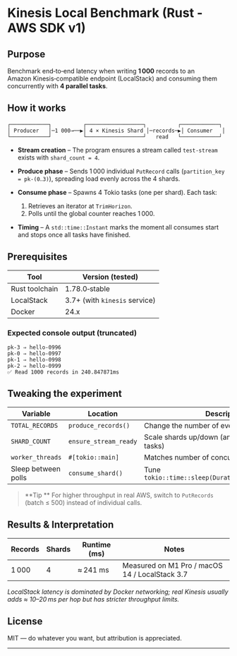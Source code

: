 # Kinesis Local Benchmark (Rust ‑ AWS SDK v1)

## Purpose

Benchmark end‑to‑end latency when writing **1 000** records to an Amazon Kinesis‑compatible endpoint (LocalStack) and consuming them concurrently with **4 parallel tasks**.

## How it works

```
┌────────────┐          ┌──────────────────┐          ┌────────────┐
│ Producer   │─1 000→──▶│ 4 × Kinesis Shard │─records─▶│ Consumer   │
└────────────┘          └──────────────────┘   read   └────────────┘
```

* **Stream creation** – The program ensures a stream called `test-stream` exists with `shard_count = 4`.
* **Produce phase** – Sends 1 000 individual `PutRecord` calls (`partition_key = pk‑(0‥3)`), spreading load evenly across the 4 shards.
* **Consume phase** – Spawns 4 Tokio tasks (one per shard). Each task:

    1. Retrieves an iterator at `TrimHorizon`.
    2. Polls until the global counter reaches 1 000.
* **Timing** – A `std::time::Instant` marks the moment all consumes start and stops once all tasks have finished.

## Prerequisites

| Tool           | Version (tested)              |
| -------------- | ----------------------------- |
| Rust toolchain | 1.78.0‑stable                 |
| LocalStack     | 3.7+ (with `kinesis` service) |
| Docker         | 24.x                          |


### Expected console output (truncated)

```text
pk-3 ⇒ hello-0996
pk-0 ⇒ hello-0997
pk-1 ⇒ hello-0998
pk-2 ⇒ hello-0999
✅ Read 1000 records in 240.847871ms
```

## Tweaking the experiment

| Variable            | Location              | Description                                          |
| ------------------- | --------------------- | ---------------------------------------------------- |
| `TOTAL_RECORDS`     | `produce_records()`   | Change the number of events produced                 |
| `SHARD_COUNT`       | `ensure_stream_ready` | Scale shards up/down (and adjust consumer tasks)     |
| `worker_threads`    | `#[tokio::main]`      | Matches number of concurrent shard readers           |
| Sleep between polls | `consume_shard()`     | Tune `tokio::time::sleep(Duration::from_millis(20))` |

> \*\*Tip \*\* For higher throughput in real AWS, switch to `PutRecords` (batch ≤ 500) instead of individual calls.

## Results & Interpretation

| Records | Shards | Runtime (ms) | Notes                                          |
| ------- | ------ | ------------ | ---------------------------------------------- |
| 1 000   | 4      | ≈ 241 ms     | Measured on M1 Pro / macOS 14 / LocalStack 3.7 |

*LocalStack latency is dominated by Docker networking; real Kinesis usually adds ≈ 10–20 ms per hop but has stricter throughput limits.*

## License

MIT — do whatever you want, but attribution is appreciated.

---

